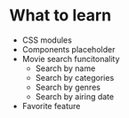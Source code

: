 # What to learn
- CSS modules
- Components placeholder
- Movie search funcitonality
    - Search by name
    - Search by categories
    - Search by genres
    - Search by airing date
- Favorite feature